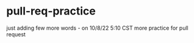 # pull-req-practice
just adding few more words - on 10/8/22 5:10 CST
more practice for pull request
